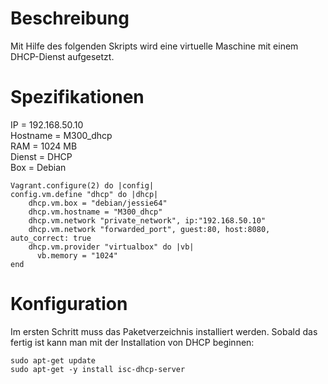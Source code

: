 # Beschreibung
Mit Hilfe des folgenden Skripts wird eine virtuelle Maschine mit einem DHCP-Dienst aufgesetzt.

# Spezifikationen
IP = 192.168.50.10  
Hostname = M300_dhcp  
RAM = 1024 MB  
Dienst = DHCP  
Box = Debian  
```
Vagrant.configure(2) do |config|
config.vm.define "dhcp" do |dhcp|
    dhcp.vm.box = "debian/jessie64"
    dhcp.vm.hostname = "M300_dhcp"
    dhcp.vm.network "private_network", ip:"192.168.50.10" 
	dhcp.vm.network "forwarded_port", guest:80, host:8080, auto_correct: true
	dhcp.vm.provider "virtualbox" do |vb|
	  vb.memory = "1024"    
end
```
# Konfiguration
Im ersten Schritt muss das Paketverzeichnis installiert werden. Sobald das fertig ist kann man mit der Installation von DHCP beginnen:
```
sudo apt-get update
sudo apt-get -y install isc-dhcp-server
```
